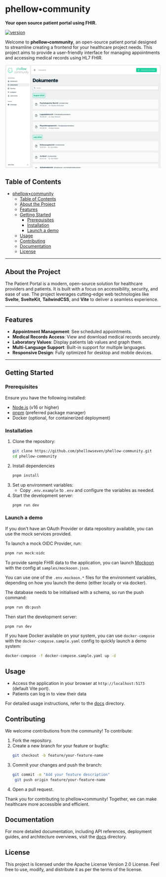 # phellow•community

**Your open source patient portal using FHIR.**

[![version](https://img.shields.io/badge/version-2.0.0-green.svg)](https://github.com/phellowseven/phellow-community)

Welcome to **phellow•community**, an open-source patient portal designed to streamline creating a
frontend for your healthcare project needs. This project aims to provide a user-friendly interface
for managing appointments and accessing medical records using HL7 FHIR.

![phellow•community Documents view](/docs/images/02_phellow.community_Dokumente_CPU.png)

## Table of Contents

- [phellow•community](#phellowcommunity)
  - [Table of Contents](#table-of-contents)
  - [About the Project](#about-the-project)
  - [Features](#features)
  - [Getting Started](#getting-started)
    - [Prerequisites](#prerequisites)
    - [Installation](#installation)
    - [Launch a demo](#launch-a-demo)
  - [Usage](#usage)
  - [Contributing](#contributing)
  - [Documentation](#documentation)
  - [License](#license)

---

## About the Project

The Patient Portal is a modern, open-source solution for healthcare providers and patients. It is
built with a focus on accessibility, security, and ease of use. The project leverages cutting-edge
web technologies like **Svelte**, **SvelteKit**, **TailwindCSS**, and **Vite** to deliver a seamless
experience.

---

## Features

- **Appointment Management**: See scheduled appointments.
- **Medical Records Access**: View and download medical records securely.
- **Laboratory Values**: Display patients lab values and graph them.
- **Multi-Language Support**: Built-in support for multiple languages.
- **Responsive Design**: Fully optimized for desktop and mobile devices.

---

## Getting Started

### Prerequisites

Ensure you have the following installed:

- [Node.js](https://nodejs.org/) (v16 or higher)
- [pnpm](https://pnpm.io/) (preferred package manager)
- Docker (optional, for containerized deployment)

### Installation

1. Clone the repository:
   ```bash
   git clone https://github.com/phellowseven/phellow-community.git
   cd phellow-community
   ```
2. Install dependencies
   ```bash
   pnpm install
   ```
3. Set up environment variables:
   - Copy `.env.example` to `.env` and configure the variables as needed.
4. Start the development server:
   ```bash
   pnpm run dev
   ```

### Launch a demo

If you don't have an OAuth Provider or data repository available, you can use the mock services
provided.

To launch a mock OIDC Provider, run:

```bash
pnpm run mock:oidc
```

To provide sample FHIR data to the application, you can launch [Mockoon](https://mockoon.com/) with
the config at `samples/mockooon.json`.

You can use one of the `.env.mockoon.*` files for the environment variables, depending on how you
launch the demo (either locally or via docker).

The database needs to be initialised with a schema, so run the push command:

```bash
pnpm run db:push
```

Then start the development server:

```bash
pnpm run dev
```

If you have Docker available on your system, you can use `docker-compose` with the
`docker-compose.sample.yaml` config to quickly launch a demo system:

```bash
docker-compose -f docker-compose.sample.yaml up -d
```

## Usage

- Access the application in your browser at `http://localhost:5173` (default Vite port).
- Patients can log in to view their data

For detailed usage instructions, refer to the [docs](/docs/) directory.

## Contributing

We welcome contributions from the community! To contribute:

1. Fork the repository.
2. Create a new branch for your feature or bugfix:
   ```bash
   git checkout -b feature/your-feature-name
   ```
3. Commit your changes and push the branch:
   ```bash
   git commit -m "Add your feature description"
    git push origin feature/your-feature-name
   ```
4. Open a pull request.

Thank you for contributing to phellow•community! Together, we can make healthcare more accessible
and efficient.

## Documentation

For more detailed documentation, including API references, deployment guides, and architecture
overviews, visit the [docs](/docs/) directory.

## License

This project is licensed under the Apache License Version 2.0 License. Feel free to use, modify, and
distribute it as per the terms of the license.
